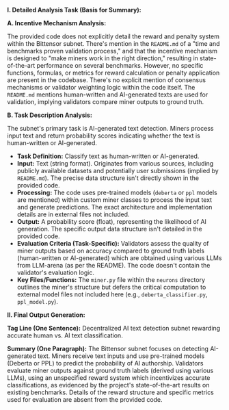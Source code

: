 **I. Detailed Analysis Task (Basis for Summary):**

**A. Incentive Mechanism Analysis:**

The provided code does not explicitly detail the reward and penalty system within the Bittensor subnet.  There's mention in the `README.md` of a "time and benchmarks proven validation process," and that the incentive mechanism is designed to "make miners work in the right direction," resulting in state-of-the-art performance on several benchmarks. However, no specific functions, formulas, or metrics for reward calculation or penalty application are present in the codebase.  There's no explicit mention of consensus mechanisms or validator weighting logic within the code itself. The `README.md` mentions human-written and AI-generated texts are used for validation, implying validators compare miner outputs to ground truth.


**B. Task Description Analysis:**

The subnet's primary task is AI-generated text detection.  Miners process input text and return probability scores indicating whether the text is human-written or AI-generated.

* **Task Definition:** Classify text as human-written or AI-generated.
* **Input:** Text (string format).  Originates from various sources, including publicly available datasets and potentially user submissions (implied by `README.md`).  The precise data structure isn't directly shown in the provided code.
* **Processing:**  The code uses pre-trained models (`deberta` or `ppl` models are mentioned) within custom miner classes to process the input text and generate predictions. The exact architecture and implementation details are in external files not included.
* **Output:** A probability score (float), representing the likelihood of AI generation. The specific output data structure isn't detailed in the provided code.
* **Evaluation Criteria (Task-Specific):** Validators assess the quality of miner outputs based on accuracy compared to ground truth labels (human-written or AI-generated) which are obtained using various LLMs from LLM-arena (as per the README). The code doesn't contain the validator's evaluation logic.
* **Key Files/Functions:** The `miner.py` file within the `neurons` directory outlines the miner's structure but defers the critical computation to external model files not included here (e.g., `deberta_classifier.py`, `ppl_model.py`).


**II. Final Output Generation:**

**Tag Line (One Sentence):** Decentralized AI text detection subnet rewarding accurate human vs. AI text classification.

**Summary (One Paragraph):**  The Bittensor subnet focuses on detecting AI-generated text. Miners receive text inputs and use pre-trained models (Deberta or PPL) to predict the probability of AI authorship. Validators evaluate miner outputs against ground truth labels (derived using various LLMs), using an unspecified reward system which incentivizes accurate classifications, as evidenced by the project's state-of-the-art results on existing benchmarks.  Details of the reward structure and specific metrics used for evaluation are absent from the provided code.
